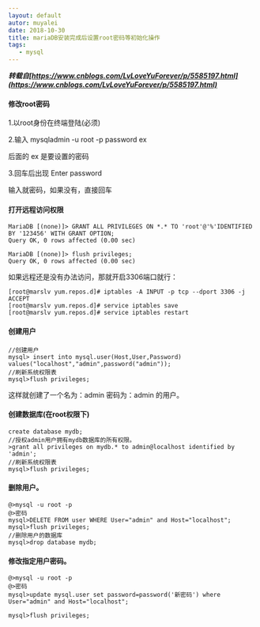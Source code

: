 ```yaml
---
layout: default
autor: muyalei
date: 2018-10-30
title: mariaDB安装完成后设置root密码等初始化操作
tags:
   - mysql
---
```


***转载自[https://www.cnblogs.com/LvLoveYuForever/p/5585197.html](https://www.cnblogs.com/LvLoveYuForever/p/5585197.html)***

#### 修改root密码
1.以root身份在终端登陆(必须)

2.输入 mysqladmin -u root -p password ex

后面的 ex 是要设置的密码

3.回车后出现 Enter password 

输入就密码，如果没有，直接回车

 

#### 打开远程访问权限
```
MariaDB [(none)]> GRANT ALL PRIVILEGES ON *.* TO 'root'@'%'IDENTIFIED BY '123456' WITH GRANT OPTION;
Query OK, 0 rows affected (0.00 sec)

MariaDB [(none)]> flush privileges;
Query OK, 0 rows affected (0.00 sec)
```
如果远程还是没有办法访问，那就开启3306端口就行：
```
[root@marslv yum.repos.d]# iptables -A INPUT -p tcp --dport 3306 -j ACCEPT
[root@marslv yum.repos.d]# service iptables save
[root@marslv yum.repos.d]# service iptables restart
```
 

#### 创建用户
```
//创建用户
mysql> insert into mysql.user(Host,User,Password) values("localhost","admin",password("admin"));
//刷新系统权限表
mysql>flush privileges;
```
这样就创建了一个名为：admin  密码为：admin  的用户。


#### 创建数据库(在root权限下)
```
create database mydb;
//授权admin用户拥有mydb数据库的所有权限。
>grant all privileges on mydb.* to admin@localhost identified by 'admin';
//刷新系统权限表
mysql>flush privileges;
```


#### 删除用户。
```
@>mysql -u root -p
@>密码
mysql>DELETE FROM user WHERE User="admin" and Host="localhost";
mysql>flush privileges;
//删除用户的数据库
mysql>drop database mydb;
```


#### 修改指定用户密码。
```
@>mysql -u root -p
@>密码
mysql>update mysql.user set password=password('新密码') where User="admin" and Host="localhost";

mysql>flush privileges;
```

